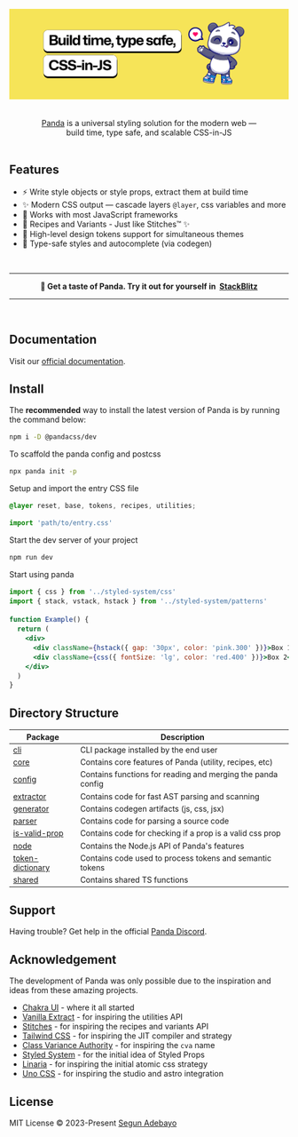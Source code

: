 ![Write typesafe styles with Panda](.github/assets/banner.png 'Write typesafe styles with Panda')

<p align="center">
  <br/>
  <a href="https://panda-css.com">Panda</a> is a universal styling solution for the modern web &mdash;
  <br/>
  build time, type safe, and scalable CSS-in-JS
  <br/><br/>
</p>

## Features

- ⚡️ Write style objects or style props, extract them at build time
- ✨ Modern CSS output — cascade layers `@layer`, css variables and more
- 🦄 Works with most JavaScript frameworks
- 🚀 Recipes and Variants - Just like Stitches™️ ✨
- 🎨 High-level design tokens support for simultaneous themes
- 💪 Type-safe styles and autocomplete (via codegen)

<br/>

---

<p align="center">
<b>
🐼 Get a taste of Panda. Try it out for yourself in&nbsp;
 <a href="https://stackblitz.com/edit/vitejs-vite-lfwyue?file=src%2FApp.tsx&terminal=dev">StackBlitz</a>
</b>
</p>

---

<br/>

## Documentation

Visit our [official documentation](https://panda-css.com/).

## Install

The **recommended** way to install the latest version of Panda is by running the command below:

```bash
npm i -D @pandacss/dev
```

To scaffold the panda config and postcss

```bash
npx panda init -p
```

Setup and import the entry CSS file

```css
@layer reset, base, tokens, recipes, utilities;
```

```jsx
import 'path/to/entry.css'
```

Start the dev server of your project

```bash
npm run dev
```

Start using panda

```jsx
import { css } from '../styled-system/css'
import { stack, vstack, hstack } from '../styled-system/patterns'

function Example() {
  return (
    <div>
      <div className={hstack({ gap: '30px', color: 'pink.300' })}>Box 1</div>
      <div className={css({ fontSize: 'lg', color: 'red.400' })}>Box 2</div>
    </div>
  )
}
```

## Directory Structure

| Package                                       | Description                                                 |
| --------------------------------------------- | ----------------------------------------------------------- |
| [cli](packages/cli)                           | CLI package installed by the end user                       |
| [core](packages/core)                         | Contains core features of Panda (utility, recipes, etc)     |
| [config](packages/config)                     | Contains functions for reading and merging the panda config |
| [extractor](packages/extractor)               | Contains code for fast AST parsing and scanning             |
| [generator](packages/generator)               | Contains codegen artifacts (js, css, jsx)                   |
| [parser](packages/parser)                     | Contains code for parsing a source code                     |
| [is-valid-prop](packages/is-valid-prop)       | Contains code for checking if a prop is a valid css prop    |
| [node](packages/node)                         | Contains the Node.js API of Panda's features                |
| [token-dictionary](packages/token-dictionary) | Contains code used to process tokens and semantic tokens    |
| [shared](packages/shared)                     | Contains shared TS functions                                |

## Support

Having trouble? Get help in the official [Panda Discord](https://discord.gg/VQrkpsgSx7).

## Acknowledgement

The development of Panda was only possible due to the inspiration and ideas from these amazing projects.

- [Chakra UI](https://chakra-ui.com/) - where it all started
- [Vanilla Extract](https://vanilla-extract.style/) - for inspiring the utilities API
- [Stitches](https://stitches.dev/) - for inspiring the recipes and variants API
- [Tailwind CSS](https://tailwindcss.com/) - for inspiring the JIT compiler and strategy
- [Class Variance Authority](https://cva.style/) - for inspiring the `cva` name
- [Styled System](https://styled-system.com/) - for the initial idea of Styled Props
- [Linaria](https://linaria.dev/) - for inspiring the initial atomic css strategy
- [Uno CSS](https://unocss.dev) - for inspiring the studio and astro integration

## License

MIT License © 2023-Present [Segun Adebayo](https://github.com/segunadebayo)
